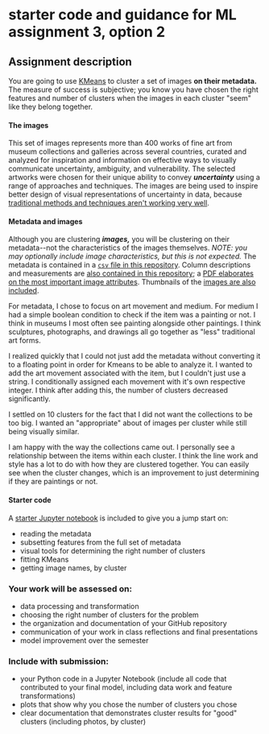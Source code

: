 # starter code and guidance for ML assignment 3, option 2

## Assignment description 

You are going to use [KMeans](http://scikit-learn.org/stable/modules/generated/sklearn.cluster.KMeans.html) to cluster a set of images **on their metadata.** The measure of success is subjective; you know you have chosen the right features and number of clusters when the images in each cluster "seem" like they belong together. 

#### The images

This set of images represents more than 400 works of fine art from museum collections and galleries across several countries, curated and analyzed for inspiration and information on effective ways to visually communicate uncertainty, ambiguity, and vulnerability. The selected artworks were chosen for their unique ability to convey ***uncertainty*** using a range of approaches and techniques. The images are being used to inspire better design of visual representations of uncertainty in data, because [traditional methods and techniques aren't working very well](https://hbr.org/2016/11/why-its-so-hard-for-us-to-visualize-uncertainty).  

#### Metadata and images

Although you are clustering ***images,*** you will be clustering on their metadata--not the characteristics of the images themselves. *NOTE: you may optionally include image characteristics, but this is not expected.* The metadata is contained in a [`csv` file in this repository](https://github.com/visualizedata/ml/blob/master/final_assignment_3/option_2/cluster_images.csv). Column descriptions and measurements are [also contained in this repository](https://github.com/visualizedata/ml/blob/master/final_assignment_3/option_2/contents-of-cluster_images.csv); a [PDF elaborates on the most important image attributes](https://github.com/visualizedata/ml/blob/master/final_assignment_3/option_2/ML%20bertin%20visual%20variables%20definitions.pdf). Thumbnails of the [images are also included](https://github.com/visualizedata/ml/blob/master/final_assignment_3/option_2/img_small). 

For metadata, I chose to focus on art movement and medium. For medium I had a simple boolean condition to check if the item was a painting or not. I think in museums I most often see painting alongside other paintings. I think sculptures, photographs, and drawings all go together as "less" traditional art forms. 

I realized quickly that I could not just add the metadata without converting it to a floating point in order for Kmeans to be able to analyze it. I wanted to add the art movement associated with the item, but I couldn't just use a string. I conditionally assigned each movement with it's own respective integer. I think after adding this, the number of clusters decreased significantly.

I settled on 10 clusters for the fact that I did not want the collections to be too big. I wanted an "appropriate" about of images per cluster while still being visually similar.

I am happy with the way the collections came out. I personally see a relationship between the items within each cluster. I think the line work and style has a lot to do with how they are clustered together. You can easily see when the cluster changes, which is an improvement to just determining if they are paintings or not.

#### Starter code

A [starter Jupyter notebook](https://github.com/visualizedata/ml/blob/master/final_assignment_3/option_2/cluster_starter.ipynb) is included to give you a jump start on:  

* reading the metadata  
* subsetting features from the full set of metadata  
* visual tools for determining the right number of clusters  
* fitting KMeans  
* getting image names, by cluster

### Your work will be assessed on: 

* data processing and transformation  
* choosing the right number of clusters for the problem  
* the organization and documentation of your GitHub repository  
* communication of your work in class reflections and final presentations  
* model improvement over the semester

### Include with submission: 

* your Python code in a Jupyter Notebook (include all code that contributed to your final model, including data work and feature transformations)  
* plots that show why you chose the number of clusters you chose  
* clear documentation that demonstrates cluster results for "good" clusters (including photos, by cluster)
